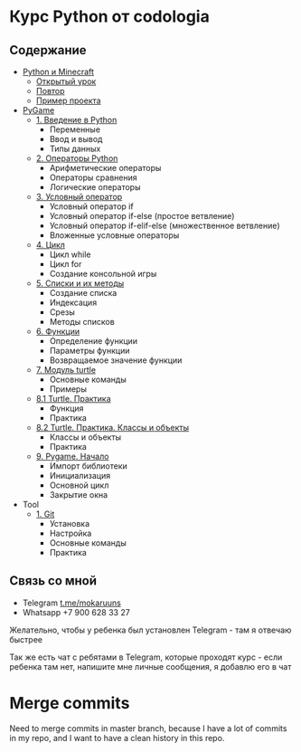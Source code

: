 # Курс Python от codologia

## Содержание

- [Python и Minecraft](minecraft)
    - [Открытый урок](minecraft/open_lesson/README.md)
    - [Повтор](minecraft/1_repetition/README.md)
    - [Пример проекта](minecraft/2_project/README.md)
- [PyGame](pygame)
    - [1. Введение в Python](pygame/1_introduction/README.md)
        - Переменные
        - Ввод и вывод
        - Типы данных
    - [2. Операторы Python](pygame/2_operators/README.md)
        - Арифметические операторы
        - Операторы сравнения
        - Логические операторы
    - [3. Условный оператор](pygame/3_if/README.md)
        - Условный оператор if
        - Условный оператор if-else (простое ветвление)
        - Условный оператор if-elif-else (множественное ветвление)
        - Вложенные условные операторы
    - [4. Цикл](pygame/4_loops/README.md)
        - Цикл while
        - Цикл for
        - Создание консольной игры
    - [5. Списки и их методы](pygame/5_lists/README.md)
        - Создание списка
        - Индексация
        - Срезы
        - Методы списков
    - [6. Функции](pygame/6_functions/README.md)
        - Определение функции
        - Параметры функции
        - Возвращаемое значение функции
    - [7. Модуль turtle](pygame/7_turtle/README.md)
        - Основные команды
        - Примеры
    - [8.1 Turtle. Практика](pygame/8_1_turtle_practice/README.md)
        - Функция
        - Практика
    - [8.2 Turtle. Практика. Классы и объекты](pygame/8_2_turtle_classes/README.md)
        - Классы и объекты
        - Практика
    - [9. Pygame. Начало](pygame/9_pygame_start/README.md)
        - Импорт библиотеки
        - Инициализация
        - Основной цикл
        - Закрытие окна
- Tool
    - [1. Git](tool/git/README.md)
        - Установка
        - Настройка
        - Основные команды
        - Практика

## Связь со мной

- Telegram [t.me/mokaruuns](https://t.me/mokaruuns) 
- Whatsapp +7 900 628 33 27

Желательно, чтобы у ребенка был установлен Telegram - там я отвечаю быстрее

Так же есть чат с ребятами в Telegram, которые проходят курс - если ребенка там нет, напишите мне личные сообщения, я добавлю его в чат

# Merge commits
Need to merge commits in master branch, because I have a lot of commits in my repo, and I want to have a clean history in this repo.

